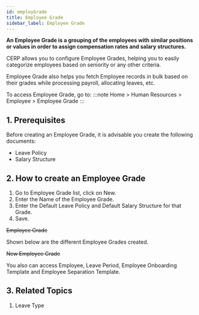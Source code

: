 ```yaml
---
id: employGrade
title: Employee Grade
sidebar_label: Employee Grade
---
```


**An Employee Grade is a grouping of the employees with similar positions or values in order to assign compensation rates and salary structures.**

CERP allows you to configure Employee Grades, helping you to easily categorize employees based on seniority or any other criteria.

Employee Grade also helps you fetch Employee records in bulk based on their grades while processing payroll, allocating leaves, etc.

To access Employee Grade, go to:
:::note
Home > Human Resources > Employee > Employee Grade
:::
## 1. Prerequisites 
Before creating an Employee Grade, it is advisable you create the following documents:

- Leave Policy
- Salary Structure
## 2. How to create an Employee Grade 
1. Go to Employee Grade list, click on New.
1. Enter the Name of the Employee Grade.
1. Enter the Default Leave Policy and Default Salary Structure for that Grade.
1. Save.

~~Employee Grade~~

Shown below are the different Employee Grades created.

~~New Employee Grade~~

You also can access Employee, Leave Period, Employee Onboarding Template and Employee Separation Template.

## 3. Related Topics 
1. Leave Type